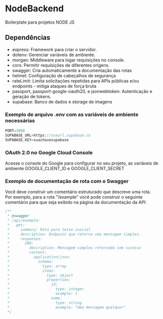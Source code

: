 # NodeBackend
 Boilerplate para projetos NODE JS

## Dependências
- express: Framework para criar o servidor.
- dotenv: Gerenciar variáveis de ambiente.
- morgan: Middleware para logar requisições no console.
- cors: Permitir requisições de diferentes origens.
- swagger: Cria automaticamente a documentação das rotas
- helmet: Configuração de cabeçalhos de segurança
- rateLimit: Limita solicitações repetidas para APIs públicas e/ou endpoints - mitiga ataques de força bruta
- passport, passport-google-oauth20, e jsonwebtoken:  Autenticação e geração de tokens.
- supabase: Banco de dados e storage de imagens

### Exemplo de arquivo .env com as variáveis de ambiente necessárias
```js
PORT=3000
SUPABASE_URL=https://suaurl.supabase.co
SUPABASE_KEY=suachavesupabase
```

### OAuth 2.0 no Google Cloud Console
Acesse o console do Google para configurar no seu projeto, as variáveis de ambiente GOOGLE_CLIENT_ID e GOOGLE_CLIENT_SECRET

### Exemplo de documentação de rota com o Swagger
Você deve construir um comentário estruturado que descreve uma rota.<br>
Por exemplo, para a rota "/example" você pode construir o seguinte comentário para
que seja exibido na página da documentação da API:
```js
/**
 * @swagger
 * /api/example:
 *   get:
 *     summary: Rota para teste inicial
 *     description: Endpoint que retorna uma mensagem simples.
 *     responses:
 *       200:
 *         description: Mensagem simples retornada com sucesso
 *         content:
 *           application/json:
 *             schema:
 *               type: array
 *               items:
 *                 type: object
 *                 properties:
 *                   id:
 *                     type: integer
 *                     example: 1
 *                   nome:
 *                     type: string
 *                     example: "Uma mensagem qualquer"
 */

```
